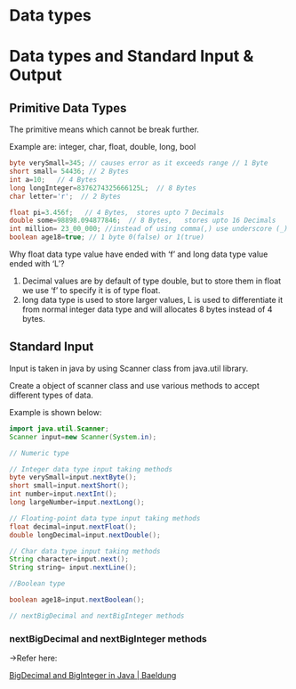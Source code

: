 # Data types

# Data types and Standard Input & Output

## Primitive Data Types

The primitive means which cannot be break further.

Example are: integer, char, float, double, long, bool

```java
byte verySmall=345; // causes error as it exceeds range // 1 Byte
short small= 54436; // 2 Bytes
int a=10;   // 4 Bytes
long longInteger=8376274325666125L;  // 8 Bytes
char letter='r';  // 2 Bytes

float pi=3.456f;   // 4 Bytes,  stores upto 7 Decimals
double some=98898.094877846;  // 8 Bytes,   stores upto 16 Decimals
int million= 23_00_000; //instead of using comma(,) use underscore (_) 
boolean age18=true; // 1 byte 0(false) or 1(true)
```

Why float data type value have ended with ‘f’ and long data type value ended with ‘L’?

1. Decimal values are by default of type double, but to store them in float we use ‘f’ to specify it is of type float.
2. long data type is used to store larger values, L is used to differentiate it from normal integer data type and will allocates 8 bytes instead of 4 bytes.

## Standard Input

Input is taken in java by using Scanner class from java.util library.

Create a object of scanner class and use various methods to accept different types of data.

Example is shown below:

```java
import java.util.Scanner;
Scanner input=new Scanner(System.in);

// Numeric type

// Integer data type input taking methods
byte verySmall=input.nextByte();
short small=input.nextShort();
int number=input.nextInt();
long largeNumber=input.nextLong();

// Floating-point data type input taking methods
float decimal=input.nextFloat();
double longDecimal=input.nextDouble();

// Char data type input taking methods
String character=input.next();
String string= input.nextLine();

//Boolean type

boolean age18=input.nextBoolean();

// nextBigDecimal and nextBigInteger methods

```

### nextBigDecimal and nextBigInteger methods

→Refer here:

[BigDecimal and BigInteger in Java | Baeldung](https://www.baeldung.com/java-bigdecimal-biginteger)
